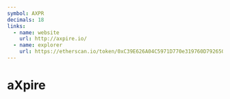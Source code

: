 ```yaml
---
symbol: AXPR
decimals: 18
links:
  - name: website
    url: http://axpire.io/
  - name: explorer
    url: https://etherscan.io/token/0xC39E626A04C5971D770e319760D7926502975e47
---
```


# aXpire
